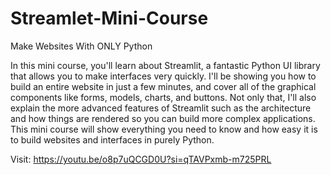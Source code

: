 # Streamlet-Mini-Course
Make Websites With ONLY Python

In this mini course, you'll learn about Streamlit, a fantastic Python UI library that allows you to make interfaces very quickly. I'll be showing you how to build an entire website in just a few minutes, and cover all of the graphical components like forms, models, charts, and buttons. Not only that, I'll also explain the more advanced features of Streamlit such as the architecture and how things are rendered so you can build more complex applications. This mini course will show everything you need to know and how easy it is to build websites and interfaces in purely Python.

Visit: https://youtu.be/o8p7uQCGD0U?si=qTAVPxmb-m725PRL

